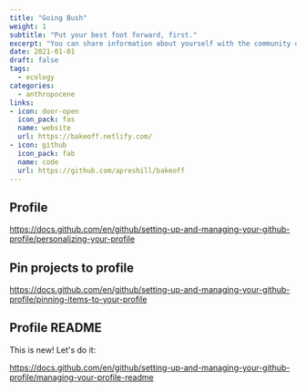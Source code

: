 ```yaml
---
title: "Going Bush"
weight: 1
subtitle: "Put your best foot forward, first."
excerpt: "You can share information about yourself with the community on GitHub by creating a profile README. GitHub shows your profile README at the top of your profile page."
date: 2021-01-01
draft: false
tags:
  - ecology
categories:
  - anthropocene
links:
- icon: door-open
  icon_pack: fas
  name: website
  url: https://bakeoff.netlify.com/
- icon: github
  icon_pack: fab
  name: code
  url: https://github.com/apreshill/bakeoff
---
```


## Profile

https://docs.github.com/en/github/setting-up-and-managing-your-github-profile/personalizing-your-profile

## Pin projects to profile

https://docs.github.com/en/github/setting-up-and-managing-your-github-profile/pinning-items-to-your-profile

## Profile README

This is new! Let's do it:

https://docs.github.com/en/github/setting-up-and-managing-your-github-profile/managing-your-profile-readme
